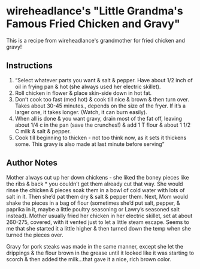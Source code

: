 # wireheadlance's "Little Grandma's Famous Fried Chicken and Gravy"

This is a recipe from wireheadlance's grandmother for fried chicken and gravy!

## Instructions

1. “Select whatever parts you want & salt & pepper. Have about 1/2 inch of oil in frying pan & hot (she always used her electric skillet).
2. Roll chicken in flower & place skin-side down in hot fat.
3. Don’t cook too fast (med hot) & cook till nice & brown & then turn over. Takes about 30-45 minutes., depends on the size of the fryer. If it’s a larger one, it takes longer. (Watch, it can burn easily).
4. When all is done & you want gravy, drain most of the fat off, leaving about 1/4 c in the pan (save the crunches!) & add 1 T flour & about 1 1/2 C milk & salt & pepper.
5. Cook till beginning to thicken - not too think now, as it sets it thickens some. This gravy is also made at last minute before serving”

## Author Notes

Mother always cut up her down chickens - she liked the boney pieces like the ribs & back * you couldn’t get them already cut that way. She would rinse the chicken & pieces soak them in a bowl of cold water with lots of salt in it. Then she’d pat them dry & salt & pepper them. Next, Mom would shake the pieces in a bag of flour (sometimes she’d put salt, pepper, & paprika in it, maybe a little poultry seasoning or Lawry’s seasoned salt instead).
Mother usually fried her chicken in her electric skillet, set at about 260-275, covered, with it vented just to let a little steam escape. Seems to me that she started it a little higher & then turned down the temp when she turned the pieces over.

Gravy for pork steaks was made in the same manner, except she let the drippings & the flour brown in the grease until it looked like it was starting to scorch & then added the milk…that gave it a nice, rich brown color.
